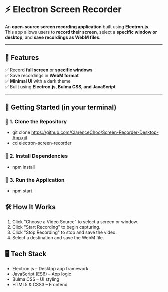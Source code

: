 # ⚡ Electron Screen Recorder

An **open-source screen recording application** built using **Electron.js**.  
This app allows users to **record their screen**, select a **specific window or desktop**, and **save recordings as WebM files**.



---

## 🎥 Features
✅ Record **full screen** or **specific windows**  
✅ Save recordings in **WebM format**  
✅ **Minimal UI** with a dark theme  
✅ Built using **Electron.js, Bulma CSS, and JavaScript**  

---

## 🚀 Getting Started (in your terminal)

### 📌 **1. Clone the Repository**

- git clone https://github.com/ClarenceChoo/Screen-Recorder-Desktop-App.git
- cd electron-screen-recorder

### 📌 **2. Install Dependencies**
- npm install

### 📌 **3. Run the Application**
- npm start


## 🛠️ How It Works
1. Click "Choose a Video Source" to select a screen or window.
2. Click "Start Recording" to begin capturing.
3. Click "Stop Recording" to stop and save the video.
4. Select a destination and save the WebM file.

## 🖥️ Tech Stack
- Electron.js – Desktop app framework
- JavaScript (ES6) – App logic
- Bulma CSS – UI styling
- HTML5 & CSS3 – Frontend

